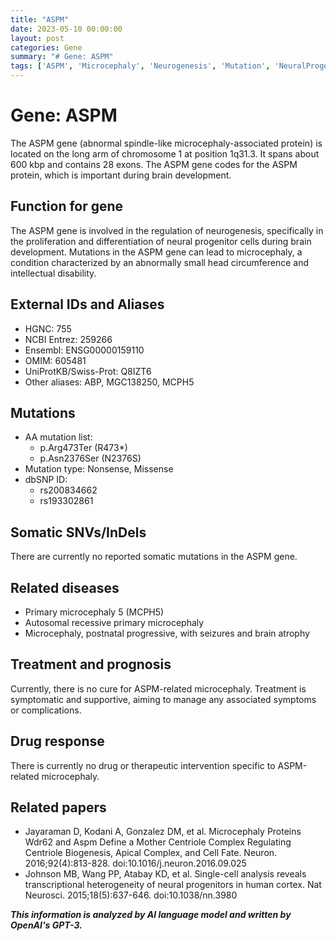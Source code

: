 ```yaml
---
title: "ASPM"
date: 2023-05-10 00:00:00
layout: post
categories: Gene
summary: "# Gene: ASPM"
tags: ['ASPM', 'Microcephaly', 'Neurogenesis', 'Mutation', 'NeuralProgenitorCells', 'SymptomaticTreatment', 'GeneticDisorders', 'BrainDevelopment']
---
```


# Gene: ASPM

The ASPM gene (abnormal spindle-like microcephaly-associated protein) is located on the long arm of chromosome 1 at position 1q31.3. It spans about 600 kbp and contains 28 exons. The ASPM gene codes for the ASPM protein, which is important during brain development.

## Function for gene
The ASPM gene is involved in the regulation of neurogenesis, specifically in the proliferation and differentiation of neural progenitor cells during brain development. Mutations in the ASPM gene can lead to microcephaly, a condition characterized by an abnormally small head circumference and intellectual disability.

## External IDs and Aliases
- HGNC: 755
- NCBI Entrez: 259266
- Ensembl: ENSG00000159110
- OMIM: 605481
- UniProtKB/Swiss-Prot: Q8IZT6
- Other aliases: ABP, MGC138250, MCPH5

## Mutations
- AA mutation list: 
  - p.Arg473Ter (R473*)
  - p.Asn2376Ser (N2376S)
- Mutation type: Nonsense, Missense
- dbSNP ID:
  - rs200834662
  - rs193302861

## Somatic SNVs/InDels
There are currently no reported somatic mutations in the ASPM gene.

## Related diseases
- Primary microcephaly 5 (MCPH5)
- Autosomal recessive primary microcephaly
- Microcephaly, postnatal progressive, with seizures and brain atrophy

## Treatment and prognosis
Currently, there is no cure for ASPM-related microcephaly. Treatment is symptomatic and supportive, aiming to manage any associated symptoms or complications.

## Drug response
There is currently no drug or therapeutic intervention specific to ASPM-related microcephaly.

## Related papers
- Jayaraman D, Kodani A, Gonzalez DM, et al. Microcephaly Proteins Wdr62 and Aspm Define a Mother Centriole Complex Regulating Centriole Biogenesis, Apical Complex, and Cell Fate. Neuron. 2016;92(4):813-828. doi:10.1016/j.neuron.2016.09.025
- Johnson MB, Wang PP, Atabay KD, et al. Single-cell analysis reveals transcriptional heterogeneity of neural progenitors in human cortex. Nat Neurosci. 2015;18(5):637-646. doi:10.1038/nn.3980

**_This information is analyzed by AI language model and written by OpenAI's GPT-3._**